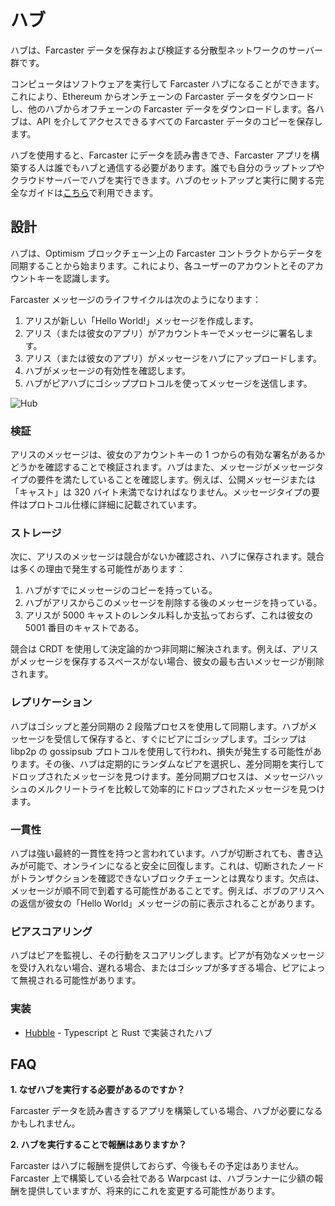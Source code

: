 # ハブ

ハブは、Farcaster データを保存および検証する分散型ネットワークのサーバー群です。

コンピュータはソフトウェアを実行して Farcaster ハブになることができます。これにより、Ethereum からオンチェーンの Farcaster データをダウンロードし、他のハブからオフチェーンの Farcaster データをダウンロードします。各ハブは、API を介してアクセスできるすべての Farcaster データのコピーを保存します。

ハブを使用すると、Farcaster にデータを読み書きでき、Farcaster アプリを構築する人は誰でもハブと通信する必要があります。誰でも自分のラップトップやクラウドサーバーでハブを実行できます。ハブのセットアップと実行に関する完全なガイドは[こちら](https://www.thehubble.xyz)で利用できます。

## 設計

ハブは、Optimism ブロックチェーン上の Farcaster コントラクトからデータを同期することから始まります。これにより、各ユーザーのアカウントとそのアカウントキーを認識します。

Farcaster メッセージのライフサイクルは次のようになります：

1. アリスが新しい「Hello World!」メッセージを作成します。
2. アリス（または彼女のアプリ）がアカウントキーでメッセージに署名します。
3. アリス（または彼女のアプリ）がメッセージをハブにアップロードします。
4. ハブがメッセージの有効性を確認します。
5. ハブがピアハブにゴシッププロトコルを使ってメッセージを送信します。

![Hub](/assets/hub.png)

### 検証

アリスのメッセージは、彼女のアカウントキーの 1 つからの有効な署名があるかどうかを確認することで検証されます。ハブはまた、メッセージがメッセージタイプの要件を満たしていることを確認します。例えば、公開メッセージまたは「キャスト」は 320 バイト未満でなければなりません。メッセージタイプの要件はプロトコル仕様に詳細に記載されています。

### ストレージ

次に、アリスのメッセージは競合がないか確認され、ハブに保存されます。競合は多くの理由で発生する可能性があります：

1. ハブがすでにメッセージのコピーを持っている。
2. ハブがアリスからこのメッセージを削除する後のメッセージを持っている。
3. アリスが 5000 キャストのレンタル料しか支払っておらず、これは彼女の 5001 番目のキャストである。

競合は CRDT を使用して決定論的かつ非同期に解決されます。例えば、アリスがメッセージを保存するスペースがない場合、彼女の最も古いメッセージが削除されます。

### レプリケーション

ハブはゴシップと差分同期の 2 段階プロセスを使用して同期します。ハブがメッセージを受信して保存すると、すぐにピアにゴシップします。ゴシップは libp2p の gossipsub プロトコルを使用して行われ、損失が発生する可能性があります。その後、ハブは定期的にランダムなピアを選択し、差分同期を実行してドロップされたメッセージを見つけます。差分同期プロセスは、メッセージハッシュのメルクリートライを比較して効率的にドロップされたメッセージを見つけます。

### 一貫性

ハブは強い最終的一貫性を持つと言われています。ハブが切断されても、書き込みが可能で、オンラインになると安全に回復します。これは、切断されたノードがトランザクションを確認できないブロックチェーンとは異なります。欠点は、メッセージが順不同で到着する可能性があることです。例えば、ボブのアリスへの返信が彼女の「Hello World」メッセージの前に表示されることがあります。

### ピアスコアリング

ハブはピアを監視し、その行動をスコアリングします。ピアが有効なメッセージを受け入れない場合、遅れる場合、またはゴシップが多すぎる場合、ピアによって無視される可能性があります。

### 実装

- [Hubble](https://www.thehubble.xyz) - Typescript と Rust で実装されたハブ

## FAQ

**1. なぜハブを実行する必要があるのですか？**

Farcaster データを読み書きするアプリを構築している場合、ハブが必要になるかもしれません。

**2. ハブを実行することで報酬はありますか？**

Farcaster はハブに報酬を提供しておらず、今後もその予定はありません。Farcaster 上で構築している会社である Warpcast は、ハブランナーに少額の報酬を提供していますが、将来的にこれを変更する可能性があります。
